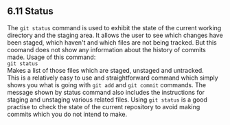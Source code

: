 ## 6.11 Status
The `git status` command is used to exhibit the state of the
current working directory and the staging area. It allows the user
to see which changes have been staged, which haven't and which files
are not being tracked. But this coomand does not show any information
about the history of commits made.
Usage of this command:\
`git status`\
Makes a list of those files which are staged, unstaged and untracked.\
This is a relatively easy to use and straightforward command which simply
shows you what is going with `git add` and `git commit` commands.
The message shown by status command also includes the instructions
for staging and unstaging various related files.
Using `git status` is a good practise to check the state of the current
repository to avoid making commits which you do not intend to make.
